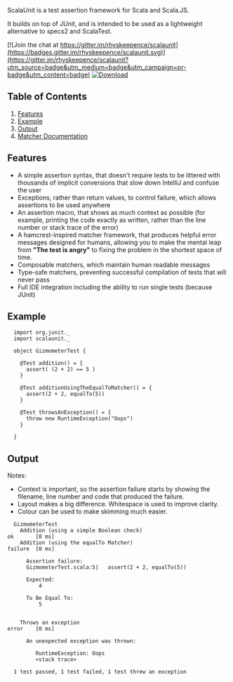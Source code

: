ScalaUnit is a test assertion framework for Scala and Scala.JS.

It builds on top of JUnit, and is intended to be used as a lightweight alternative to specs2 and ScalaTest.

[![Join the chat at https://gitter.im/rhyskeepence/scalaunit](https://badges.gitter.im/rhyskeepence/scalaunit.svg)](https://gitter.im/rhyskeepence/scalaunit?utm_source=badge&utm_medium=badge&utm_campaign=pr-badge&utm_content=badge)
[ ![Download](https://api.bintray.com/packages/rhyskeepence/maven/scalaunit/images/download.svg) ](https://bintray.com/rhyskeepence/maven/scalaunit/_latestVersion)

## Table of Contents

1. [Features](#features)
2. [Example](#example)
3. [Output](#output)
4. [Matcher Documentation](http://www.rhyskeepence.com/scalaunit/latest/api/#scalaunit.matchers.package)

## Features

- A simple assertion syntax, that doesn't require tests to be littered with thousands of implicit conversions that slow down IntelliJ and confuse the user
- Exceptions, rather than return values, to control failure, which allows assertions to be used anywhere
- An assertion macro, that shows as much context as possible (for example, printing the code exactly as written, rather than the line number or stack trace of the error)
- A hamcrest-inspired matcher framework, that produces helpful error messages designed for humans, allowing you to make the mental leap from **"The test is angry"** to fixing the problem in the shortest space of time.
- Composable matchers, which maintain human readable messages
- Type-safe matchers, preventing successful compilation of tests that will never pass
- Full IDE integration including the ability to run single tests (because JUnit)

## Example

```
  import org.junit._
  import scalaunit._
  
  object GizmometerTest {
  
    @Test addition() = {
      assert( (2 + 2) == 5 )
    }
    
    @Test additionUsingTheEqualToMatcher() = {
      assert(2 + 2, equalTo(5))
    }

    @Test throwsAnException() = {
      throw new RuntimeException("Oops")
    }

  }
```

## Output 

Notes:
- Context is important, so the assertion failure starts by showing the filename, line number and code that produced the failure.
- Layout makes a big difference. Whitespace is used to improve clarity.
- Colour can be used to make skimming much easier.

```
  GizmometerTest
    Addition (using a simple Boolean check)                            ok       [0 ms]
    Addition (using the equalTo Matcher)                               failure  [0 ms]
    
      Assertion failure:
      GizmometerTest.scala:5|   assert(2 + 2, equalTo(5))
    
      Expected: 
          4
          
      To Be Equal To:
          5
    
    
    Throws an exception                                                error    [0 ms]
      
      An unexpected exception was thrown:
      
         RuntimeException: Oops
         <stack trace>
    
  1 test passed, 1 test failed, 1 test threw an exception
```
